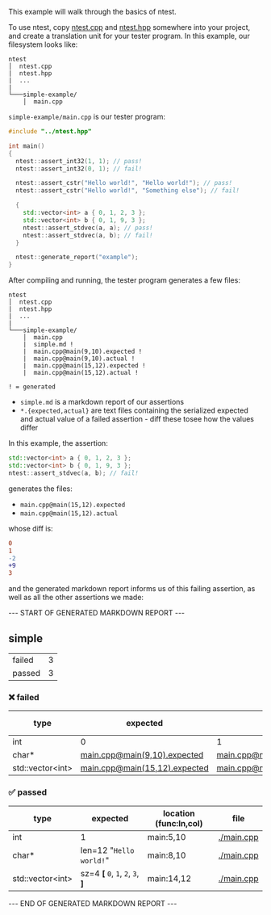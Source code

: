 
This example will walk through the basics of ntest.

To use ntest, copy [ntest.cpp](/ntest.cpp) and [ntest.hpp](/ntest.hpp) somewhere into your project, and create a translation unit for your tester program. In this example, our filesystem looks like:

```
ntest
│  ntest.cpp
|  ntest.hpp
|  ...
|
└───simple-example/
    │  main.cpp
```

`simple-example/main.cpp` is our tester program:

```cpp
#include "../ntest.hpp"

int main()
{
  ntest::assert_int32(1, 1); // pass!
  ntest::assert_int32(0, 1); // fail!

  ntest::assert_cstr("Hello world!", "Hello world!"); // pass!
  ntest::assert_cstr("Hello world!", "Something else"); // fail!

  {
    std::vector<int> a { 0, 1, 2, 3 };
    std::vector<int> b { 0, 1, 9, 3 };
    ntest::assert_stdvec(a, a); // pass!
    ntest::assert_stdvec(a, b); // fail!
  }

  ntest::generate_report("example");
}

```

After compiling and running, the tester program generates a few files:

```
ntest
│  ntest.cpp
|  ntest.hpp
|  ...
|
└───simple-example/
    │  main.cpp
    |  simple.md !
    |  main.cpp@main(9,10).expected !
    |  main.cpp@main(9,10).actual !
    |  main.cpp@main(15,12).expected !
    |  main.cpp@main(15,12).actual !

! = generated
```

- `simple.md` is a markdown report of our assertions
- `*.{expected,actual}` are text files containing the serialized expected and actual value of a failed assertion - diff these tosee how the values differ

In this example, the assertion:

```cpp
std::vector<int> a { 0, 1, 2, 3 };
std::vector<int> b { 0, 1, 9, 3 };
ntest::assert_stdvec(a, b); // fail!
```

generates the files:
- `main.cpp@main(15,12).expected`
- `main.cpp@main(15,12).actual`

whose diff is:

```diff
0
1
-2
+9
3
```

and the generated markdown report informs us of this failing assertion, as well as all the other assertions we made:

--- START OF GENERATED MARKDOWN REPORT ---

## simple

|   |   |
| - | - |
| failed | 3 |
| passed | 3 |

### ❌ failed

| type | expected | actual | location (func:ln,col) | file |
| - | - | - | - | - |
| int | 0 | 1 | main:6,10 | [./main.cpp](./main.cpp) |
| char* | [main.cpp@main(9,10).expected](main.cpp@main(9,10).expected) | [main.cpp@main(9,10).actual](main.cpp@main(9,10).actual) | main:9,10 | [./main.cpp](./main.cpp) |
| std::vector\<int\> | [main.cpp@main(15,12).expected](main.cpp@main(15,12).expected) | [main.cpp@main(15,12).actual](main.cpp@main(15,12).actual) | main:15,12 | [./main.cpp](./main.cpp) |

### ✅ passed

| type | expected | location (func:ln,col) | file |
| - | - | - | - |
| int | 1 | main:5,10 | [./main.cpp](./main.cpp) |
| char* | len=12 "`Hello world!`" | main:8,10 | [./main.cpp](./main.cpp) |
| std::vector\<int\> | sz=4 __[__ `0`, `1`, `2`, `3`, __]__ | main:14,12 | [./main.cpp](./main.cpp) |

--- END OF GENERATED MARKDOWN REPORT ---
